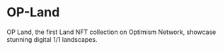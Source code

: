 # OP-Land
OP Land, the first Land NFT collection on Optimism Network, showcase stunning digital 1/1 landscapes.

